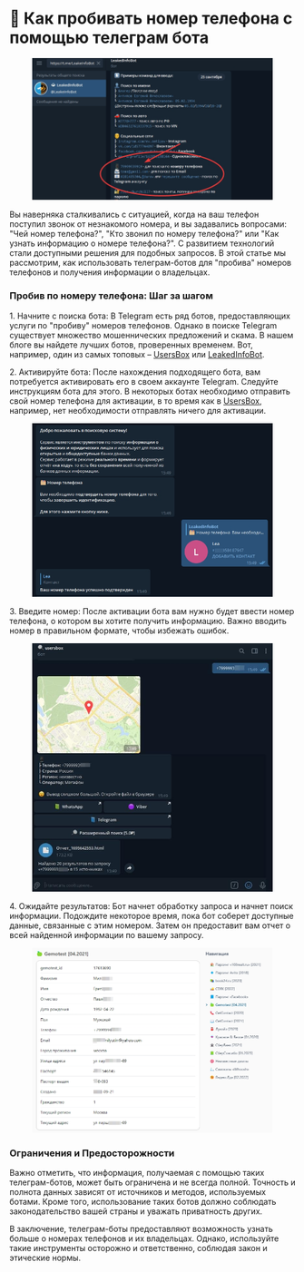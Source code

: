 # 📱 Как пробивать номер телефона с помощью телеграм бота

<figure><img src=".gitbook/assets/1 (1).jpg" alt=""><figcaption></figcaption></figure>

Вы наверняка сталкивались с ситуацией, когда на ваш телефон поступил звонок от незнакомого номера, и вы задавались вопросами: "Чей номер телефона?", "Кто звонил по номеру телефона?" или "Как узнать информацию о номере телефона?". С развитием технологий стали доступными решения для подобных запросов. В этой статье мы рассмотрим, как использовать телеграм-ботов для "пробива" номеров телефонов и получения информации о владельцах.

### Пробив по номеру телефона: Шаг за шагом

1\. Начните с поиска бота: В Telegram есть ряд ботов, предоставляющих услуги по "пробиву" номеров телефонов. Однако в поиске Telegram существует множество мошеннических предложений и скама. В нашем блоге вы найдете лучших ботов, проверенных временем. Вот, например, один из самых топовых – [UsersBox](usersbox-moshnyi-tg-bot-probiva.md) или [LeakedInfoBot](leakedinfobot-luchshii-bot-dlya-poiska-slitoi-informacii..md).

&#x20;2\. Активируйте бота: После нахождения подходящего бота, вам потребуется активировать его в своем аккаунте Telegram. Следуйте инструкциям бота для этого. В некоторых ботах необходимо отправить свой номер телефона для активации, в то время как в [UsersBox](usersbox-moshnyi-tg-bot-probiva.md), например, нет необходимости отправлять ничего для активации.

<figure><img src=".gitbook/assets/2 (1).jpg" alt=""><figcaption></figcaption></figure>

&#x20;3\. Введите номер: После активации бота вам нужно будет ввести номер телефона, о котором вы хотите получить информацию. Важно вводить номер в правильном формате, чтобы избежать ошибок.

<figure><img src=".gitbook/assets/3 (1).jpg" alt=""><figcaption></figcaption></figure>

4\. Ожидайте результатов: Бот начнет обработку запроса и начнет поиск информации. Подождите некоторое время, пока бот соберет доступные данные, связанные с этим номером. Затем он предоставит вам отчет о всей найденной информации по вашему запросу.

<figure><img src=".gitbook/assets/5.jpg" alt=""><figcaption></figcaption></figure>

### Ограничения и Предосторожности

Важно отметить, что информация, получаемая с помощью таких телеграм-ботов, может быть ограничена и не всегда полной. Точность и полнота данных зависят от источников и методов, используемых ботами. Кроме того, использование таких ботов должно соблюдать законодательство вашей страны и уважать приватность других.

В заключение, телеграм-боты предоставляют возможность узнать больше о номерах телефонов и их владельцах. Однако, используйте такие инструменты осторожно и ответственно, соблюдая закон и этические нормы.
